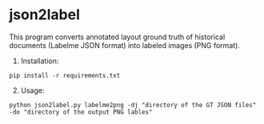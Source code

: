 # json2label

This program converts annotated layout ground truth of historical documents (Labelme JSON format) into labeled images (PNG format).

1. Installation:

```
pip install -r requirements.txt
```

2. Usage:

```
python json2label.py labelme2png -dj "directory of the GT JSON files" -do "directory of the output PNG lables"
```
